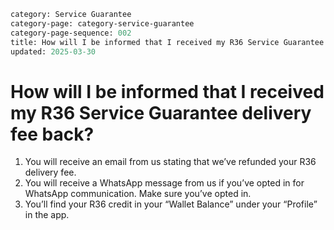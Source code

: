 ```meta
category: Service Guarantee
category-page: category-service-guarantee
category-page-sequence: 002
title: How will I be informed that I received my R36 Service Guarantee delivery fee back?
updated: 2025-03-30
```

# How will I be informed that I received my R36 Service Guarantee delivery fee back?

1. You will receive an email from us stating that we’ve refunded your R36 delivery fee.
2. You will receive a WhatsApp message from us if you’ve opted in for WhatsApp communication. Make sure you’ve opted in.
3. You’ll find your R36 credit in your “Wallet Balance” under your “Profile” in the app.